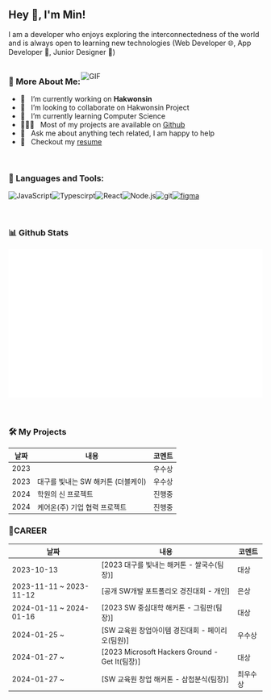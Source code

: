 ## Hey 👋, I'm Min!


I am a developer who enjoys exploring the interconnectedness of the world and is always open to learning new technologies (Web Developer 🌐, App Developer 📱, Junior Designer 🎨)
<br/>
<br/>

<img align="right" alt="GIF" src="https://raw.githubusercontent.com/rahul-jha98/rahul-jha98/main/techstack.gif" width="360px"/>
  
### 🧐 More About Me:

- 🔭 &nbsp; I’m currently working on **Hakwonsin**
- 🤝 &nbsp; I’m looking to collaborate on Hakwonsin Project
- 🌱 &nbsp; I’m currently learning Computer Science
- 👨🏻‍💻 &nbsp; Most of my projects are available on [Github](https://github.com/mini-777?tab=repositories)
- 💬 &nbsp; Ask me about anything tech related, I am happy to help
- 📝 &nbsp; Checkout my [resume](https://drive.google.com/file/d/1ZpR5pVBTnl_Qybq7GE3MGy1SB1JehVSE/view?usp=sharing)

<br>

### 🔨 Languages and Tools:
<a href="https://developer.mozilla.org/en-US/docs/Web/JavaScript" target="_blank"> <img align="left" alt="JavaScript" height ="42px"  src="https://raw.githubusercontent.com/rahul-jha98/github_readme_icons/main/language_and_tools/square/javascript/javascript.svg"> </a>
<a href="https://www.typescriptlang.org/" target="_blank"><img align="left" alt="Typescirpt" height ="42px" src="https://raw.githubusercontent.com/rahul-jha98/github_readme_icons/main/language_and_tools/square/typescript/typescript.svg"></a>
<a href="https://reactjs.org/" target="_blank"> <img align="left" alt="React" height ="42px" src="https://raw.githubusercontent.com/rahul-jha98/github_readme_icons/main/language_and_tools/square/react/react.svg"></a>
<a href="https://nodejs.org" target="_blank"><img align="left" alt="Node.js" height ="42px" src="https://raw.githubusercontent.com/rahul-jha98/github_readme_icons/main/language_and_tools/square/node/node.svg"></a>
<a href="https://git-scm.com/" target="_blank"> <img src="https://raw.githubusercontent.com/rahul-jha98/github_readme_icons/main/language_and_tools/square/git-scm/git-scm.svg" align="left" alt="git" height='42px'/> </a>
<a href="https://www.figma.com/" target="_blank"> <img src="https://raw.githubusercontent.com/rahul-jha98/github_readme_icons/main/language_and_tools/square/figma/figma.svg" alt="figma" height='42px'/> </a>

<br>


### 📊 Github Stats
<a href='https://github.com/mini-777/github-stats-transparent'>
  
![Stats Overview](https://raw.githubusercontent.com/mini-777/github-stats-transparent/output/generated/overview.svg)

</a>

<br>

### 🛠️ My Projects

|날짜|내용|코멘트|
|------|---|---|
|2023|  | 우수상 |
|2023| 대구를 빛내는 SW 해커톤 (더블케이) | 우수상 |
|2024| 학원의 신 프로젝트 | 진행중 |
|2024| 케어온(주) 기업 협력 프로젝트 | 진행중 |

### 🚩CAREER

|날짜|내용|코멘트|
|------|---|---|
|2023-10-13|[2023 대구를 빛내는 해커톤 - 쌀국수(팀장)]| 대상 |
|2023-11-11 ~ 2023-11-12|[공개 SW개발 포트폴리오 경진대회 - 개인]| 은상 |
|2024-01-11 ~ 2024-01-16|[2023 SW 중심대학 해커톤 - 그림판(팀장)]| 대상 |
|2024-01-25 ~ |[SW 교육원 창업아이템 경진대회 - 페이리오(팀원)]| 우수상 |
|2024-01-27 ~ |[2023 Microsoft Hackers Ground - Get It(팀장)]| 대상 |
|2024-01-27 ~ |[SW 교육원 창업 해커톤 - 삼첩분식(팀장)]| 최우수상 |
